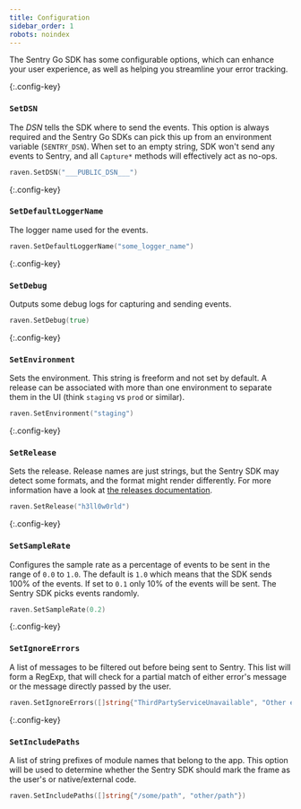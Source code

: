 ```yaml
---
title: Configuration
sidebar_order: 1
robots: noindex
---
```


The Sentry Go SDK has some configurable options, which can enhance your user experience,
as well as helping you streamline your error tracking.

{:.config-key}
### `SetDSN`

The _DSN_ tells the SDK where to send the events.  This option is always required
and the Sentry Go SDKs can pick this up from an environment variable (`SENTRY_DSN`).
When set to an empty string, SDK won't send any events to Sentry, and all `Capture*` methods
will effectively act as no-ops.

```go
raven.SetDSN("___PUBLIC_DSN___")
```

{:.config-key}
### `SetDefaultLoggerName`

The logger name used for the events.

```go
raven.SetDefaultLoggerName("some_logger_name")
```

{:.config-key}
### `SetDebug`

Outputs some debug logs for capturing and sending events.

```go
raven.SetDebug(true)
```

{:.config-key}
### `SetEnvironment`

Sets the environment. This string is freeform and not set by default.  A release can be associated
with more than one environment to separate them in the UI (think `staging` vs `prod` or similar).

```go
raven.SetEnvironment("staging")
```

{:.config-key}
### `SetRelease`

Sets the release. Release names are just strings, but the Sentry SDK may detect some formats,
and the format might render differently.
For more information have a look at [the releases documentation](/workflow/releases/).

```go
raven.SetRelease("h3ll0w0rld")
```

{:.config-key}
### `SetSampleRate`

Configures the sample rate as a percentage of events to be sent in the range of `0.0` to `1.0`.  The
default is `1.0` which means that the SDK sends 100% of the events.  If set to `0.1` only 10% of the events
will be sent.  The Sentry SDK picks events randomly.

```go
raven.SetSampleRate(0.2)
```

{:.config-key}
### `SetIgnoreErrors`

A list of messages to be filtered out before being sent to Sentry.  This list will form a RegExp,
that will check for a partial match of either error's message or the message directly passed by the user.

```go
raven.SetIgnoreErrors([]string{"ThirdPartyServiceUnavailable", "Other error that we want to ignore"})
```

{:.config-key}
### `SetIncludePaths`

A list of string prefixes of module names that belong to the app.  This option will be used to determine
whether the Sentry SDK should mark the frame as the user's or native/external code.

```go
raven.SetIncludePaths([]string{"/some/path", "other/path"})
```


